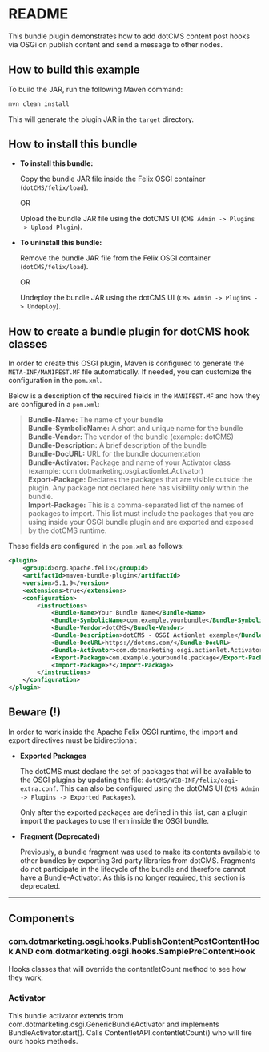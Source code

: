 # README

This bundle plugin demonstrates how to add dotCMS content post hooks via OSGi on publish content and send a message to other nodes.

## How to build this example

To build the JAR, run the following Maven command: 
```sh
mvn clean install
```

This will generate the plugin JAR in the `target` directory.

## How to install this bundle

* **To install this bundle:**

  Copy the bundle JAR file inside the Felix OSGI container (`dotCMS/felix/load`).

  OR

  Upload the bundle JAR file using the dotCMS UI (`CMS Admin -> Plugins -> Upload Plugin`).

* **To uninstall this bundle:**

  Remove the bundle JAR file from the Felix OSGI container (`dotCMS/felix/load`).

  OR

  Undeploy the bundle JAR using the dotCMS UI (`CMS Admin -> Plugins -> Undeploy`).

## How to create a bundle plugin for dotCMS hook classes

In order to create this OSGI plugin, Maven is configured to generate the `META-INF/MANIFEST.MF` file automatically. If needed, you can customize the configuration in the `pom.xml`.

Below is a description of the required fields in the `MANIFEST.MF` and how they are configured in a `pom.xml`:

> **Bundle-Name:** The name of your bundle  
> **Bundle-SymbolicName:** A short and unique name for the bundle  
> **Bundle-Vendor:** The vendor of the bundle (example: dotCMS)  
> **Bundle-Description:** A brief description of the bundle  
> **Bundle-DocURL:** URL for the bundle documentation  
> **Bundle-Activator:** Package and name of your Activator class (example: com.dotmarketing.osgi.actionlet.Activator)  
> **Export-Package:** Declares the packages that are visible outside the plugin. Any package not declared here has visibility only within the bundle.  
> **Import-Package:** This is a comma-separated list of the names of packages to import. This list must include the packages that you are using inside your OSGI bundle plugin and are exported and exposed by the dotCMS runtime.

These fields are configured in the `pom.xml` as follows:

```xml
<plugin>
    <groupId>org.apache.felix</groupId>
    <artifactId>maven-bundle-plugin</artifactId>
    <version>5.1.9</version>
    <extensions>true</extensions>
    <configuration>
        <instructions>
            <Bundle-Name>Your Bundle Name</Bundle-Name>
            <Bundle-SymbolicName>com.example.yourbundle</Bundle-SymbolicName>
            <Bundle-Vendor>dotCMS</Bundle-Vendor>
            <Bundle-Description>dotCMS - OSGI Actionlet example</Bundle-Description>
            <Bundle-DocURL>https://dotcms.com/</Bundle-DocURL>
            <Bundle-Activator>com.dotmarketing.osgi.actionlet.Activator</Bundle-Activator>
            <Export-Package>com.example.yourbundle.package</Export-Package>
            <Import-Package>*</Import-Package>
        </instructions>
    </configuration>
</plugin>
```

## Beware (!)

In order to work inside the Apache Felix OSGI runtime, the import and export directives must be bidirectional:

* **Exported Packages**

  The dotCMS must declare the set of packages that will be available to the OSGI plugins by updating the file: `dotCMS/WEB-INF/felix/osgi-extra.conf`.
  This can also be configured using the dotCMS UI (`CMS Admin -> Plugins -> Exported Packages`).

  Only after the exported packages are defined in this list, can a plugin import the packages to use them inside the OSGI bundle.

* **Fragment (Deprecated)**

  Previously, a bundle fragment was used to make its contents available to other bundles by exporting 3rd party libraries from dotCMS. Fragments do not participate in the lifecycle of the bundle and therefore cannot have a Bundle-Activator. As this is no longer required, this section is deprecated.


---
## Components

### com.dotmarketing.osgi.hooks.PublishContentPostContentHook AND com.dotmarketing.osgi.hooks.SamplePreContentHook

Hooks classes that will override the contentletCount method to see how they work.

### Activator

This bundle activator extends from com.dotmarketing.osgi.GenericBundleActivator and implements BundleActivator.start().
Calls ContentletAPI.contentletCount() who will fire ours hooks methods.
